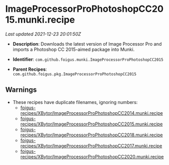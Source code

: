 # ImageProcessorProPhotoshopCC2015.munki.recipe

_Last updated 2021-12-23 20:01:50Z_

- **Description**: Downloads the latest version of Image Processor Pro and imports a Photoshop CC 2015-aimed package into Munki.

- **Identifier**: `com.github.foigus.munki.ImageProcessorProPhotoshopCC2015`

- **Parent Recipes**: `com.github.foigus.pkg.ImageProcessorProPhotoshopCC2015`


## Warnings

- These recipes have duplicate filenames, ignoring numbers:
    - [foigus-recipes/XBytor/ImageProcessorProPhotoshopCC2014.munki.recipe](/autopkg-dupe-tracker/foigus-recipes/XBytor/ImageProcessorProPhotoshopCC2014.munki.recipe)
    - [foigus-recipes/XBytor/ImageProcessorProPhotoshopCC2015.munki.recipe](/autopkg-dupe-tracker/foigus-recipes/XBytor/ImageProcessorProPhotoshopCC2015.munki.recipe)
    - [foigus-recipes/XBytor/ImageProcessorProPhotoshopCC2018.munki.recipe](/autopkg-dupe-tracker/foigus-recipes/XBytor/ImageProcessorProPhotoshopCC2018.munki.recipe)
    - [foigus-recipes/XBytor/ImageProcessorProPhotoshopCC2017.munki.recipe](/autopkg-dupe-tracker/foigus-recipes/XBytor/ImageProcessorProPhotoshopCC2017.munki.recipe)
    - [foigus-recipes/XBytor/ImageProcessorProPhotoshopCC2020.munki.recipe](/autopkg-dupe-tracker/foigus-recipes/XBytor/ImageProcessorProPhotoshopCC2020.munki.recipe)
